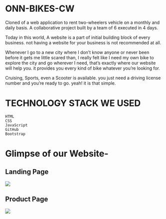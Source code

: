 # ONN-BIKES-CW
Cloned of a web application to rent two-wheelers vehicle on a monthly and daily basis. A collaborative project built by a team of 6 executed in 4 days.

Today in this world, A website is a part of initial building block of every business. not having a website for your business is not recommended at all.

Whenever I go to a new city where I don’t know anyone or never been before it gets me little scared than, I really felt like I need my own bike to explore the city and go wherever I need, that’s exactly where our website will help you. it provides you every kind of bike whatever you’re looking for.

Cruising, Sports, even a Scooter is available. you just need a driving license number and you’re ready to go. yeah! it is that simple.

# TECHNOLOGY STACK WE USED

    HTML
    CSS
    JavaScript
    GitHub
    Bootstrap




# Glimpse of our Website-
## Landing Page
<img src="https://miro.medium.com/max/700/1*nPJlKcRhX-TN0Ar7p1lO0A.png"></img>
## Product Page
<img src="https://miro.medium.com/max/700/1*DCyJckfqooxiANVzdBPV2w.png"></img>
